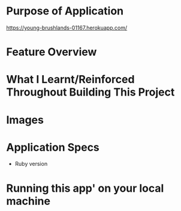 # Purpose of Application

https://young-brushlands-01167.herokuapp.com/

# Feature Overview

# What I Learnt/Reinforced Throughout Building This Project

# Images

# Application Specs

* Ruby version

# Running this app' on your local machine

